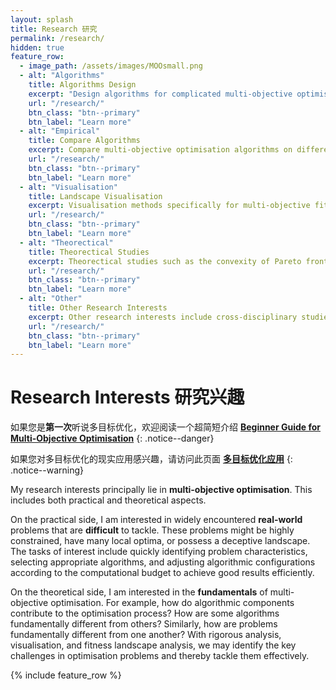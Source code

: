 ```yaml
---
layout: splash
title: Research 研究
permalink: /research/
hidden: true
feature_row:
  - image_path: /assets/images/MOOsmall.png
  - alt: "Algorithms"
    title: Algorithms Design
    excerpt: "Design algorithms for complicated multi-objective optimisation problems which are either discrete or having a rugged fitness landscape."
    url: "/research/"
    btn_class: "btn--primary"
    btn_label: "Learn more"
  - alt: "Empirical"
    title: Compare Algorithms
    excerpt: Compare multi-objective optimisation algorithms on different problems, studying when and why to choose some algorithms on different problem classes.
    url: "/research/"
    btn_class: "btn--primary"
    btn_label: "Learn more"
  - alt: "Visualisation"
    title: Landscape Visualisation
    excerpt: Visualisation methods specifically for multi-objective fitness landscape, to provide intuitive ideas about the optimisation problems. 
    url: "/research/"
    btn_class: "btn--primary"
    btn_label: "Learn more"
  - alt: "Theorectical"
    title: Theorectical Studies
    excerpt: Theorectical studies such as the convexity of Pareto fronts and characteristics of Pseudo boolean problems in rigorous runtime analysis.
    url: "/research/"
    btn_class: "btn--primary"
    btn_label: "Learn more"
  - alt: "Other"
    title: Other Research Interests
    excerpt: Other research interests include cross-disciplinary studies of artificial life models and STSE, as well as multi-objective procedural content generation.
    url: "/research/"
    btn_class: "btn--primary"
    btn_label: "Learn more"
---
```


# Research Interests 研究兴趣

如果您是**第一次**听说多目标优化，欢迎阅读一个超简短介绍 [**Beginner Guide for Multi-Objective Optimisation**](/MOO/)
{: .notice--danger}

如果您对多目标优化的现实应用感兴趣，请访问此页面 [**多目标优化应用**](/Applications/)
{: .notice--warning}

My research interests principally lie in **multi-objective optimisation**. This includes both practical and theoretical aspects.

On the practical side, I am interested in widely encountered **real-world** problems that are **difficult** to tackle. These problems might be highly constrained, have many local optima, or possess a deceptive landscape. The tasks of interest include quickly identifying problem characteristics, selecting appropriate algorithms, and adjusting algorithmic configurations according to the computational budget to achieve good results efficiently.

On the theoretical side, I am interested in the **fundamentals** of multi-objective optimisation. For example, how do algorithmic components contribute to the optimisation process? How are some algorithms fundamentally different from others? Similarly, how are problems fundamentally different from one another? With rigorous analysis, visualisation, and fitness landscape analysis, we may identify the key challenges in optimisation problems and thereby tackle them effectively.

{% include feature_row %}
